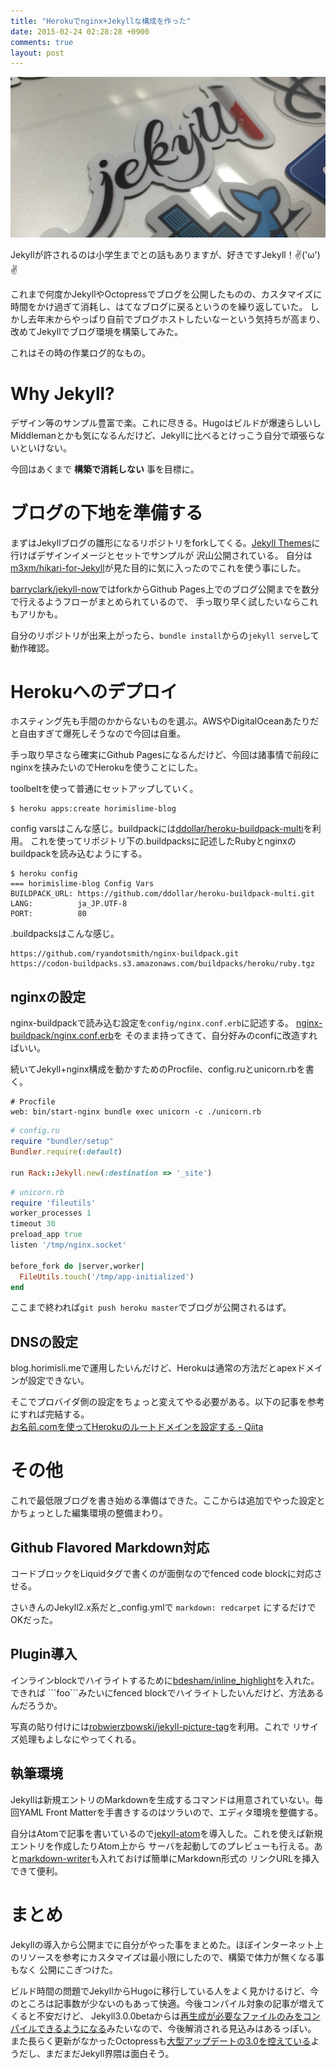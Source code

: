 ```yaml
---
title: "Herokuでnginx+Jekyllな構成を作った"
date: 2015-02-24 02:28:28 +0900
comments: true
layout: post
---
```


![](/images/2014/02/jekyll-sticker.jpg)

Jekyllが許されるのは小学生までとの話もありますが、好きですJekyll！✌('ω')✌

これまで何度かJekyllやOctopressでブログを公開したものの、カスタマイズに時間をかけ過ぎて消耗し、はてなブログに戻るというのを繰り返していた。
しかし去年末からやっぱり自前でブログホストしたいなーという気持ちが高まり、改めてJekyllでブログ環境を構築してみた。

これはその時の作業ログ的なもの。

# Why Jekyll?
デザイン等のサンプル豊富で楽。これに尽きる。Hugoはビルドが爆速らしいしMiddlemanとかも気になるんだけど、Jekyllに比べるとけっこう自分で頑張らないといけない。

今回はあくまで **構築で消耗しない** 事を目標に。

# ブログの下地を準備する
まずはJekyllブログの雛形になるリポジトリをforkしてくる。[Jekyll Themes](http://jekyllthemes.org/)に行けばデザインイメージとセットでサンプルが
沢山公開されている。
自分は[m3xm/hikari-for-Jekyll](https://github.com/m3xm/hikari-for-Jekyll)が見た目的に気に入ったのでこれを使う事にした。

[barryclark/jekyll-now](https://github.com/barryclark/jekyll-now)ではforkからGithub Pages上でのブログ公開までを数分で行えるようフローがまとめられているので、
手っ取り早く試したいならこれもアリかも。

自分のリポジトリが出来上がったら、`bundle install`からの`jekyll serve`して動作確認。

# Herokuへのデプロイ
ホスティング先も手間のかからないものを選ぶ。AWSやDigitalOceanあたりだと自由すぎて爆死しそうなので今回は自重。

手っ取り早さなら確実にGithub Pagesになるんだけど、今回は諸事情で前段にnginxを挟みたいのでHerokuを使うことにした。

toolbeltを使って普通にセットアップしていく。

```
$ heroku apps:create horimislime-blog
```

config varsはこんな感じ。buildpackには[ddollar/heroku-buildpack-multi](https://github.com/ddollar/heroku-buildpack-multi)を利用。
これを使ってリポジトリ下の.buildpacksに記述したRubyとnginxのbuildpackを読み込むようにする。

```
$ heroku config
=== horimislime-blog Config Vars
BUILDPACK_URL: https://github.com/ddollar/heroku-buildpack-multi.git
LANG:          ja_JP.UTF-8
PORT:          80
```

.buildpacksはこんな感じ。

```
https://github.com/ryandotsmith/nginx-buildpack.git
https://codon-buildpacks.s3.amazonaws.com/buildpacks/heroku/ruby.tgz
```

## nginxの設定
nginx-buildpackで読み込む設定を`config/nginx.conf.erb`に記述する。
[nginx-buildpack/nginx.conf.erb](https://github.com/ryandotsmith/nginx-buildpack/blob/master/config/nginx.conf.erb)を
そのまま持ってきて、自分好みのconfに改造すればいい。

続いてJekyll+nginx構成を動かすためのProcfile、config.ruとunicorn.rbを書く。


```
# Procfile
web: bin/start-nginx bundle exec unicorn -c ./unicorn.rb
```

```ruby
# config.ru
require "bundler/setup"
Bundler.require(:default)

run Rack::Jekyll.new(:destination => '_site')
```

```ruby
# unicorn.rb
require 'fileutils'
worker_processes 1
timeout 30
preload_app true
listen '/tmp/nginx.socket'

before_fork do |server,worker|
  FileUtils.touch('/tmp/app-initialized')
end
```

ここまで終われば`git push heroku master`でブログが公開されるはず。


## DNSの設定
blog.horimisli.meで運用したいんだけど、Herokuは通常の方法だとapexドメインが設定できない。

そこでプロバイダ側の設定をちょっと変えてやる必要がある。以下の記事を参考にすれば完結する。  
[お名前.comを使ってHerokuのルートドメインを設定する - Qiita](http://qiita.com/numa08/items/d4ad9454f0baefc8c784)

# その他
これで最低限ブログを書き始める準備はできた。ここからは追加でやった設定とかちょっとした編集環境の整備まわり。

## Github Flavored Markdown対応
コードブロックをLiquidタグで書くのが面倒なのでfenced code blockに対応させる。

さいきんのJekyll2.x系だと_config.ymlで `markdown: redcarpet` にするだけでOKだった。

## Plugin導入
インラインblockでハイライトするために[bdesham/inline_highlight](https://github.com/bdesham/inline_highlight)を入れた。できれば
\`\`\`foo\`\`\`みたいにfenced blockでハイライトしたいんだけど、方法あるんだろうか。

写真の貼り付けには[robwierzbowski/jekyll-picture-tag](https://github.com/robwierzbowski/jekyll-picture-tag)を利用。これで
リサイズ処理もよしなにやってくれる。

## 執筆環境
Jekyllは新規エントリのMarkdownを生成するコマンドは用意されていない。毎回YAML Front Matterを手書きするのはツラいので、エディタ環境を整備する。

自分はAtomで記事を書いているので[jekyll-atom](https://atom.io/packages/jekyll)を導入した。これを使えば新規エントリを作成したりAtom上から
サーバを起動してのプレビューも行える。あと[markdown-writer](https://atom.io/packages/markdown-writer)も入れておけば簡単にMarkdown形式の
リンクURLを挿入できて便利。

# まとめ
Jekyllの導入から公開までに自分がやった事をまとめた。ほぼインターネット上のリソースを参考にカスタマイズは最小限にしたので、構築で体力が無くなる事もなく
公開にこぎつけた。

ビルド時間の問題でJekyllからHugoに移行している人をよく見かけるけど、今のところは記事数が少ないのもあって快適。今後コンパイル対象の記事が増えてくると不安だけど、
Jekyll3.0.0betaからは[再生成が必要なファイルのみをコンパイルできるようになる](https://github.com/jekyll/jekyll/pull/3116)みたいなので、今後解消される見込みはあるっぽい。
また長らく更新がなかったOctopressも[大型アップデートの3.0を控えている](http://octopress.org/2015/01/15/octopress-3.0-is-coming/)ようだし、まだまだJekyll界隈は面白そう。

